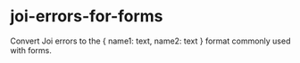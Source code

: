 # joi-errors-for-forms
Convert Joi errors to the { name1: text, name2: text } format commonly used with forms.

